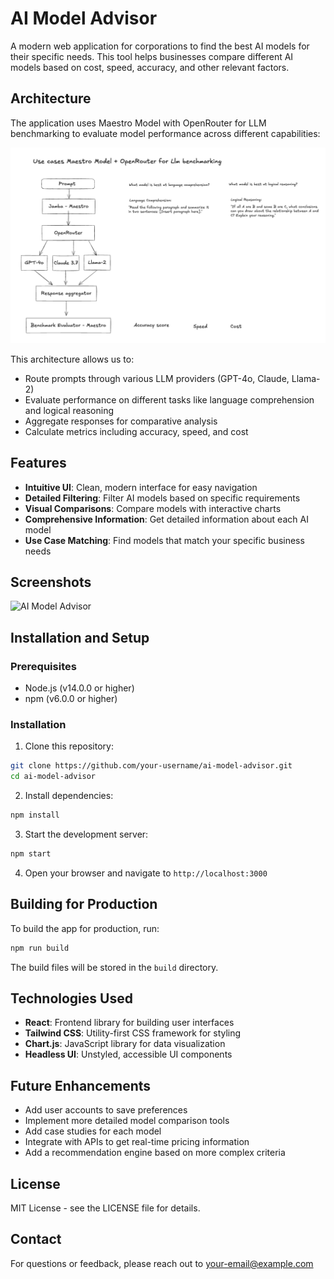 # AI Model Advisor

A modern web application for corporations to find the best AI models for their specific needs. This tool helps businesses compare different AI models based on cost, speed, accuracy, and other relevant factors.

## Architecture

The application uses Maestro Model with OpenRouter for LLM benchmarking to evaluate model performance across different capabilities:

![LLM Benchmarking Architecture](/public/images/diagram.png)

This architecture allows us to:
- Route prompts through various LLM providers (GPT-4o, Claude, Llama-2)
- Evaluate performance on different tasks like language comprehension and logical reasoning
- Aggregate responses for comparative analysis
- Calculate metrics including accuracy, speed, and cost

## Features

- **Intuitive UI**: Clean, modern interface for easy navigation
- **Detailed Filtering**: Filter AI models based on specific requirements
- **Visual Comparisons**: Compare models with interactive charts
- **Comprehensive Information**: Get detailed information about each AI model
- **Use Case Matching**: Find models that match your specific business needs

## Screenshots

![AI Model Advisor](https://via.placeholder.com/800x450?text=AI+Model+Advisor+Screenshot)

## Installation and Setup

### Prerequisites

- Node.js (v14.0.0 or higher)
- npm (v6.0.0 or higher)

### Installation

1. Clone this repository:
```bash
git clone https://github.com/your-username/ai-model-advisor.git
cd ai-model-advisor
```

2. Install dependencies:
```bash
npm install
```

3. Start the development server:
```bash
npm start
```

4. Open your browser and navigate to `http://localhost:3000`

## Building for Production

To build the app for production, run:

```bash
npm run build
```

The build files will be stored in the `build` directory.

## Technologies Used

- **React**: Frontend library for building user interfaces
- **Tailwind CSS**: Utility-first CSS framework for styling
- **Chart.js**: JavaScript library for data visualization
- **Headless UI**: Unstyled, accessible UI components

## Future Enhancements

- Add user accounts to save preferences
- Implement more detailed model comparison tools
- Add case studies for each model
- Integrate with APIs to get real-time pricing information
- Add a recommendation engine based on more complex criteria

## License

MIT License - see the LICENSE file for details.

## Contact

For questions or feedback, please reach out to [your-email@example.com](mailto:your-email@example.com) 